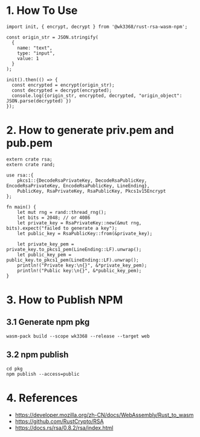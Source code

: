 # 1. How To Use

```
import init, { encrypt, decrypt } from '@wk3368/rust-rsa-wasm-npm';

const origin_str = JSON.stringify(
  {
    name: "text",
    type: "input",
    value: 1
  }
);

init().then(() => {
  const encrypted = encrypt(origin_str);
  const decrypted = decrypt(encrypted);
  console.log({origin_str, encrypted, decrypted, "origin_object": JSON.parse(decrypted) })
});

```

# 2. How to generate priv.pem and pub.pem

```
extern crate rsa;
extern crate rand;

use rsa::{
    pkcs1::{DecodeRsaPrivateKey, DecodeRsaPublicKey, EncodeRsaPrivateKey, EncodeRsaPublicKey, LineEnding},
    PublicKey, RsaPrivateKey, RsaPublicKey, Pkcs1v15Encrypt
};

fn main() {
    let mut rng = rand::thread_rng();
    let bits = 2048; // or 4086
    let private_key = RsaPrivateKey::new(&mut rng, bits).expect("failed to generate a key");
    let public_key = RsaPublicKey::from(&private_key);

    let private_key_pem = private_key.to_pkcs1_pem(LineEnding::LF).unwrap();
    let public_key_pem = public_key.to_pkcs1_pem(LineEnding::LF).unwrap();
    println!("Private key:\n{}", &*private_key_pem);
    println!("Public key:\n{}", &*public_key_pem);
}
```

# 3. How to Publish NPM

## 3.1 Generate npm pkg

`wasm-pack build --scope wk3368 --release --target web`

## 3.2 npm publish

```
cd pkg
npm publish --access=public
```

# 4. References

- https://developer.mozilla.org/zh-CN/docs/WebAssembly/Rust_to_wasm
- https://github.com/RustCrypto/RSA
- https://docs.rs/rsa/0.8.2/rsa/index.html
